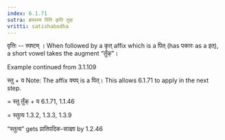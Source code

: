 ```yaml
---
index: 6.1.71
sutra: ह्रस्वस्य पिति कृति तुक्
vritti: satishabodha
---
```






वृत्तिः -- स्पष्टम् । When followed by a कृत् affix which is a पित् (has पकारः as a इत्), a short vowel takes the augment “तुँक्”।


Example continued from 3.1.109


स्तु + य Note: The affix क्यप् is a पित्। This allows 6.1.71 to apply in the next step.

= स्तु तुँक् + य 6.1.71, 1.1.46

= स्तुत्य 1.3.2, 1.3.3, 1.3.9


“स्तुत्य” gets प्रातिपदिक-सञ्ज्ञा by 1.2.46


